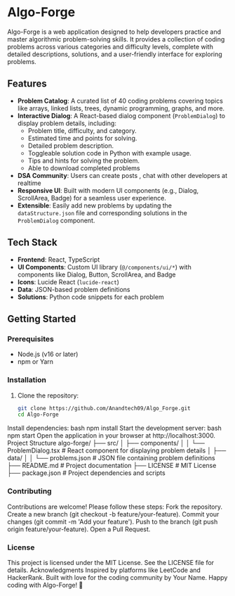 # Algo-Forge

Algo-Forge is a web application designed to help developers practice and master algorithmic problem-solving skills. It provides a collection of coding problems across various categories and difficulty levels, complete with detailed descriptions, solutions, and a user-friendly interface for exploring problems.

## Features

- **Problem Catalog**: A curated list of 40 coding problems covering topics like arrays, linked lists, trees, dynamic programming, graphs, and more.
- **Interactive Dialog**: A React-based dialog component (`ProblemDialog`) to display problem details, including:
  - Problem title, difficulty, and category.
  - Estimated time and points for solving.
  - Detailed problem description.
  - Toggleable solution code in Python with example usage.
  - Tips and hints for solving the problem.
  - Able to download completed problems
- **DSA Community**: Users can create posts , chat with other developers at realtime
- **Responsive UI**: Built with modern UI components (e.g., Dialog, ScrollArea, Badge) for a seamless user experience.
- **Extensible**: Easily add new problems by updating the `dataStructure.json` file and corresponding solutions in the `ProblemDialog` component.

## Tech Stack

- **Frontend**: React, TypeScript
- **UI Components**: Custom UI library (`@/components/ui/*`) with components like Dialog, Button, ScrollArea, and Badge
- **Icons**: Lucide React (`lucide-react`)
- **Data**: JSON-based problem definitions
- **Solutions**: Python code snippets for each problem

## Getting Started

### Prerequisites

- Node.js (v16 or later)
- npm or Yarn

### Installation

1. Clone the repository:
   ```bash
   git clone https://github.com/Anandtech09/Algo_Forge.git
   cd Algo-Forge
Install dependencies:
bash
npm install
Start the development server:
bash
npm start
Open the application in your browser at http://localhost:3000.
Project Structure
algo-forge/
├── src/
│   ├── components/
│   │   └── ProblemDialog.tsx  # React component for displaying problem details
│   ├── data/
│   │   └── problems.json      # JSON file containing problem definitions
├── README.md                  # Project documentation
├── LICENSE                    # MIT License
├── package.json               # Project dependencies and scripts

### Contributing
Contributions are welcome! Please follow these steps:
Fork the repository.
Create a new branch (git checkout -b feature/your-feature).
Commit your changes (git commit -m 'Add your feature').
Push to the branch (git push origin feature/your-feature).
Open a Pull Request.

### License
This project is licensed under the MIT License. See the LICENSE file for details.
Acknowledgments
Inspired by platforms like LeetCode and HackerRank.
Built with love for the coding community by Your Name.
Happy coding with Algo-Forge! 🚀